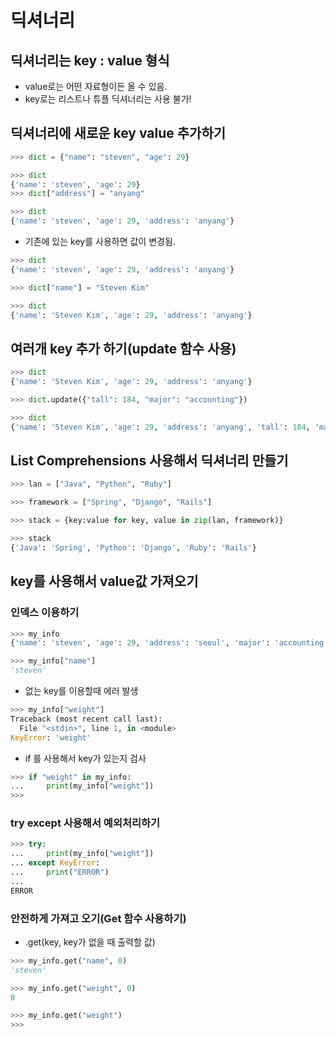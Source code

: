 # 딕셔너리

## 딕셔너리는 key : value 형식
* value로는 어떤 자료형이든 올 수 있음.
* key로는 리스트나 튜플 딕셔너리는 사용 불가!

## 딕셔너리에 새로운 key value 추가하기
~~~python
>>> dict = {"name": "steven", "age": 29}

>>> dict
{'name': 'steven', 'age': 29}
>>> dict["address"] = "anyang"

>>> dict
{'name': 'steven', 'age': 29, 'address': 'anyang'}
~~~
* 기존에 있는 key를 사용하면 값이 변경됨.
~~~python
>>> dict
{'name': 'steven', 'age': 29, 'address': 'anyang'}

>>> dict["name"] = "Steven Kim"

>>> dict
{'name': 'Steven Kim', 'age': 29, 'address': 'anyang'}
~~~

## 여러개 key 추가 하기(update 함수 사용)
~~~python
>>> dict
{'name': 'Steven Kim', 'age': 29, 'address': 'anyang'}

>>> dict.update({"tall": 184, "major": "accounting"})

>>> dict
{'name': 'Steven Kim', 'age': 29, 'address': 'anyang', 'tall': 184, 'major': 'accounting'}
~~~

## List Comprehensions 사용해서 딕셔너리 만들기
~~~python
>>> lan = ["Java", "Python", "Ruby"]

>>> framework = ["Spring", "Django", "Rails"]

>>> stack = {key:value for key, value in zip(lan, framework)}

>>> stack
{'Java': 'Spring', 'Python': 'Django', 'Ruby': 'Rails'}
~~~

## key를 사용해서 value값 가져오기

### 인덱스 이용하기
~~~python
>>> my_info
{'name': 'steven', 'age': 29, 'address': 'seoul', 'major': 'accounting'}

>>> my_info["name"]
'steven'
~~~

* 없는 key를 이용할때 에러 발생
~~~python
>>> my_info["weight"]
Traceback (most recent call last):
  File "<stdin>", line 1, in <module>
KeyError: 'weight'
~~~

* if 를 사용해서 key가 있는지 검사
~~~python
>>> if "weight" in my_info:
...     print(my_info["weight"])
>>>
~~~

### try except 사용해서 예외처리하기
~~~python
>>> try:
...     print(my_info["weight"])
... except KeyError:
...     print("ERROR")
...
ERROR
~~~

### 안전하게 가져고 오기(Get 함수 사용하기)
* .get(key, key가 없을 때 출력할 값)
~~~python
>>> my_info.get("name", 0)
'steven'

>>> my_info.get("weight", 0)
0

>>> my_info.get("weight")
>>>
~~~
